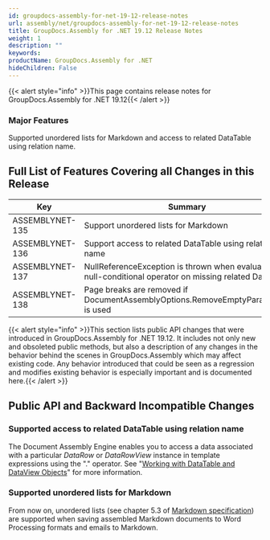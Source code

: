 ```yaml
---
id: groupdocs-assembly-for-net-19-12-release-notes
url: assembly/net/groupdocs-assembly-for-net-19-12-release-notes
title: GroupDocs.Assembly for .NET 19.12 Release Notes
weight: 1
description: ""
keywords: 
productName: GroupDocs.Assembly for .NET
hideChildren: False
---
```

{{< alert style="info" >}}This page contains release notes for GroupDocs.Assembly for .NET 19.12{{< /alert >}}

### Major Features

Supported unordered lists for Markdown and access to related DataTable using relation name.

## Full List of Features Covering all Changes in this Release

| Key | Summary | Category |
| --- | --- | --- |
| ASSEMBLYNET-135  | Support unordered lists for Markdown  | Feature  |
| ASSEMBLYNET-136  | Support access to related DataTable using relation name  | Feature  |
| ASSEMBLYNET-137  | NullReferenceException is thrown when evaluating a null-conditional operator on missing related DataRow  | Bug  |
| ASSEMBLYNET-138  | Page breaks are removed if DocumentAssemblyOptions.RemoveEmptyParagraphs is used  | Bug  |

{{< alert style="info" >}}This section lists public API changes that were introduced in GroupDocs.Assembly for .NET 19.12. It includes not only new and obsoleted public methods, but also a description of any changes in the behavior behind the scenes in GroupDocs.Assembly which may affect existing code. Any behavior introduced that could be seen as a regression and modifies existing behavior is especially important and is documented here.{{< /alert >}}

## Public API and Backward Incompatible Changes 

### Supported access to related DataTable using relation name

The Document Assembly Engine enables you to access a data associated with a particular *DataRow* or *DataRowView* instance in template expressions using the "." operator. See "[Working with DataTable and DataView Objects](https://docs.groupdocs.com/assembly/net/template-syntax-part-1-of-2/#using-data-sources)" for more information.

### Supported unordered lists for Markdown

From now on, unordered lists (see chapter 5.3 of [Markdown specification](https://spec.commonmark.org/0.28/)) are supported when saving assembled Markdown documents to Word Processing formats and emails to Markdown.
